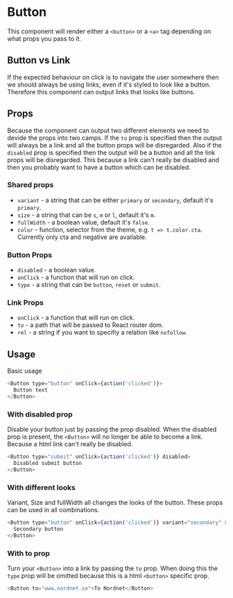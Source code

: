 # Button

This component will render either a `<button>` or a `<a>` tag depending on what props you pass to it.

## Button vs Link

If the expected behaviour on click is to navigate the user somewhere then we should always be using links, even if it's
styled to look like a button. Therefore this component can output links that looks like buttons.

## Props

Because the component can output two different elements we need to devide the props into two camps. If the `to` prop is
specified then the output will always be a link and all the button props will be disregarded. Also if the `disabled`
prop is specified then the output will be a button and all the link props will be disregarded. This because a link can't
really be disabled and then you probably want to have a button which can be disabled.

### Shared props

- `variant` - a string that can be either `primary` or `secondary`, default it's `primary`.
- `size` - a string that can be `s`, `m` or `l`, default it's `m`.
- `fullWidth` - a boolean value, default it's `false`.
- `color` - function, selector from the theme, e.g. `t => t.color.cta`. Currently only cta and negative are available.

### Button Props

- `disabled` - a boolean value.
- `onClick` - a function that will run on click.
- `type` - a string that can be `button`, `reset` or `submit`.

### Link Props

- `onClick` - a function that will run on click.
- `to` - a path that will be passed to React router dom.
- `rel` - a string if you want to specifiy a relation like `nofollow`.

## Usage

Basic usage

```javascript
<Button type="button" onClick={action('clicked')}>
  Button text
</Button>
```

### With disabled prop

Disable your button just by passing the prop disabled. When the disabled prop is present, the `<Button>` will no longer
be able to become a link. Because a html link can't really be disabled.

```javascript
<Button type="submit" onClick={action('clicked')} disabled>
  Disabled submit button
</Button>
```

### With different looks

Variant, Size and fullWidth all changes the looks of the button. These props can be used in all combinations.

```javascript
<Button type="button" onClick={action('clicked')} variant="secondary" size="l">
  Secondary button
</Button>
```

### With to prop

Turn your `<Button>` into a link by passing the `to` prop. When doing this the `type` prop will be omitted because this
is a html `<button>` specific prop.

```javascript
<Button to="www.nordnet.se">To Nordnet</Button>
```
